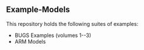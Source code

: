 ## Example-Models

This repository holds the following suites of examples:
- BUGS Examples (volumes 1--3)
- ARM Models 
